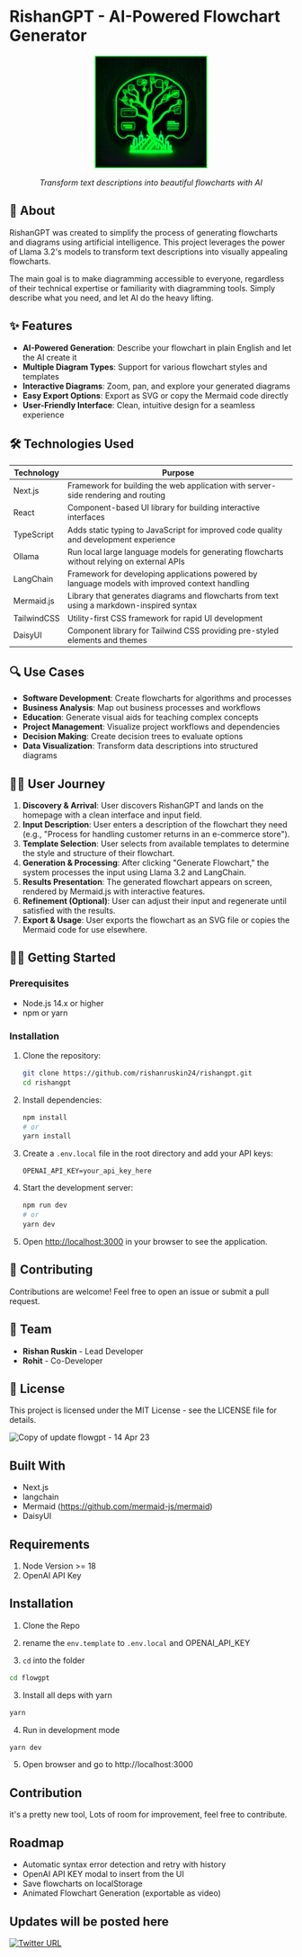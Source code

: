# RishanGPT - AI-Powered Flowchart Generator

<div align="center">
  <img src="public/brand/logo.png" alt="RishanGPT Logo" width="200" />
  <p><em>Transform text descriptions into beautiful flowcharts with AI</em></p>
</div>

## 🚀 About

RishanGPT was created to simplify the process of generating flowcharts and diagrams using artificial intelligence. This project leverages the power of Llama 3.2's models to transform text descriptions into visually appealing flowcharts.

The main goal is to make diagramming accessible to everyone, regardless of their technical expertise or familiarity with diagramming tools. Simply describe what you need, and let AI do the heavy lifting.

## ✨ Features

- **AI-Powered Generation**: Describe your flowchart in plain English and let the AI create it
- **Multiple Diagram Types**: Support for various flowchart styles and templates
- **Interactive Diagrams**: Zoom, pan, and explore your generated diagrams
- **Easy Export Options**: Export as SVG or copy the Mermaid code directly
- **User-Friendly Interface**: Clean, intuitive design for a seamless experience

## 🛠️ Technologies Used

| Technology | Purpose |
|------------|---------|
| Next.js | Framework for building the web application with server-side rendering and routing |
| React | Component-based UI library for building interactive interfaces |
| TypeScript | Adds static typing to JavaScript for improved code quality and development experience |
| Ollama | Run local large language models for generating flowcharts without relying on external APIs |
| LangChain | Framework for developing applications powered by language models with improved context handling |
| Mermaid.js | Library that generates diagrams and flowcharts from text using a markdown-inspired syntax |
| TailwindCSS | Utility-first CSS framework for rapid UI development |
| DaisyUI | Component library for Tailwind CSS providing pre-styled elements and themes |

## 🔍 Use Cases

- **Software Development**: Create flowcharts for algorithms and processes
- **Business Analysis**: Map out business processes and workflows
- **Education**: Generate visual aids for teaching complex concepts
- **Project Management**: Visualize project workflows and dependencies
- **Decision Making**: Create decision trees to evaluate options
- **Data Visualization**: Transform data descriptions into structured diagrams

## 👨‍💻 User Journey

1. **Discovery & Arrival**: User discovers RishanGPT and lands on the homepage with a clean interface and input field.
2. **Input Description**: User enters a description of the flowchart they need (e.g., "Process for handling customer returns in an e-commerce store").
3. **Template Selection**: User selects from available templates to determine the style and structure of their flowchart.
4. **Generation & Processing**: After clicking "Generate Flowchart," the system processes the input using Llama 3.2 and LangChain.
5. **Results Presentation**: The generated flowchart appears on screen, rendered by Mermaid.js with interactive features.
6. **Refinement (Optional)**: User can adjust their input and regenerate until satisfied with the results.
7. **Export & Usage**: User exports the flowchart as an SVG file or copies the Mermaid code for use elsewhere.

## 🏃‍♂️ Getting Started

### Prerequisites

- Node.js 14.x or higher
- npm or yarn

### Installation

1. Clone the repository:
   ```bash
   git clone https://github.com/rishanruskin24/rishangpt.git
   cd rishangpt
   ```

2. Install dependencies:
   ```bash
   npm install
   # or
   yarn install
   ```

3. Create a `.env.local` file in the root directory and add your API keys:
   ```
   OPENAI_API_KEY=your_api_key_here
   ```

4. Start the development server:
   ```bash
   npm run dev
   # or
   yarn dev
   ```

5. Open [http://localhost:3000](http://localhost:3000) in your browser to see the application.

## 🤝 Contributing

Contributions are welcome! Feel free to open an issue or submit a pull request.

## 👥 Team

- **Rishan Ruskin** - Lead Developer
- **Rohit** - Co-Developer

## 📄 License

This project is licensed under the MIT License - see the LICENSE file for details.


![Copy of update flowgpt - 14 Apr 23](https://user-images.githubusercontent.com/32486682/232072495-9445eda4-f134-47e0-b2c1-2c359581e020.gif)


## Built With

- Next.js
- langchain
- Mermaid (https://github.com/mermaid-js/mermaid)
- DaisyUI

## Requirements
1. Node Version >= 18
2. OpenAI API Key

## Installation

1. Clone the Repo

2. rename the `env.template` to `.env.local` and OPENAI_API_KEY

2. `cd` into the folder
```sh
cd flowgpt
```

3. Install all deps with yarn
```sh
yarn
```

4. Run in development mode
```sh
yarn dev
```

5. Open browser and go to http://localhost:3000


## Contribution
it's a pretty new tool, Lots of room for improvement, feel free to contribute.

## Roadmap

- Automatic syntax error detection and retry with history
- OpenAI API KEY modal to insert from the UI
- Save flowcharts on localStorage
- Animated Flowchart Generation (exportable as video)



## Updates will be posted here
[![Twitter URL](https://img.shields.io/twitter/url/https/twitter.com/nil_ooy.svg?style=social&label=Follow%20%40nil_ooy)](https://twitter.com/nil_ooy)
